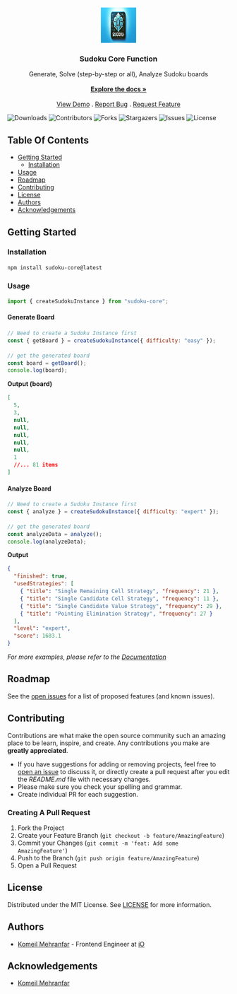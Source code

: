 <br/>
<p align="center">
  <a href="https://github.com/komeilmehranfar/sudoku-core">
    <img src="/assets/sudoku-core.png" alt="Logo" width="80" height="80">
  </a>

  <h3 align="center">Sudoku Core Function</h3>

  <p align="center">
    Generate, Solve (step-by-step or all), Analyze Sudoku boards 
    <br/>
    <br/>
    <a href="https://github.com/komeilmehranfar/sudoku-core"><strong>Explore the docs »</strong></a>
    <br/>
    <br/>
    <a href="https://github.com/komeilmehranfar/sudoku-core">View Demo</a>
    .
    <a href="https://github.com/komeilmehranfar/sudoku-core/issues">Report Bug</a>
    .
    <a href="https://github.com/komeilmehranfar/sudoku-core/issues">Request Feature</a>
  </p>
</p>

![Downloads](https://img.shields.io/github/downloads/komeilmehranfar/sudoku-core/total)
![Contributors](https://img.shields.io/github/contributors/komeilmehranfar/sudoku-core?color=dark-green)
![Forks](https://img.shields.io/github/forks/komeilmehranfar/sudoku-core?style=social)
![Stargazers](https://img.shields.io/github/stars/komeilmehranfar/sudoku-core?style=social)
![Issues](https://img.shields.io/github/issues/komeilmehranfar/sudoku-core)
![License](https://img.shields.io/github/license/komeilmehranfar/sudoku-core)

## Table Of Contents

- [Getting Started](#getting-started)
  - [Installation](#installation)
- [Usage](#usage)
- [Roadmap](#roadmap)
- [Contributing](#contributing)
- [License](#license)
- [Authors](#authors)
- [Acknowledgements](#acknowledgements)

## Getting Started

### Installation

```sh
npm install sudoku-core@latest
```

### Usage

```javascript
import { createSudokuInstance } from "sudoku-core";
```

#### Generate Board

```javascript
// Need to create a Sudoku Instance first
const { getBoard } = createSudokuInstance({ difficulty: "easy" });

// get the generated board
const board = getBoard();
console.log(board);
```

**Output (board)**

```json
[
  5,
  3,
  null,
  null,
  null,
  null,
  null,
  1
  //... 81 items
]
```

#### Analyze Board

```javascript
// Need to create a Sudoku Instance first
const { analyze } = createSudokuInstance({ difficulty: "expert" });

// get the generated board
const analyzeData = analyze();
console.log(analyzeData);
```

**Output**

```json
{
  "finished": true,
  "usedStrategies": [
    { "title": "Single Remaining Cell Strategy", "frequency": 21 },
    { "title": "Single Candidate Cell Strategy", "frequency": 11 },
    { "title": "Single Candidate Value Strategy", "frequency": 29 },
    { "title": "Pointing Elimination Strategy", "frequency": 27 }
  ],
  "level": "expert",
  "score": 1683.1
}
```

_For more examples, please refer to the [Documentation](https://example.com)_

## Roadmap

See the [open issues](https://github.com/komeilmehranfar/sudoku-core/issues) for
a list of proposed features (and known issues).

## Contributing

Contributions are what make the open source community such an amazing place to
be learn, inspire, and create. Any contributions you make are **greatly
appreciated**.

- If you have suggestions for adding or removing projects, feel free to
  [open an issue](https://github.com/komeilmehranfar/sudoku-core/issues/new) to
  discuss it, or directly create a pull request after you edit the _README.md_
  file with necessary changes.
- Please make sure you check your spelling and grammar.
- Create individual PR for each suggestion.

### Creating A Pull Request

1. Fork the Project
2. Create your Feature Branch (`git checkout -b feature/AmazingFeature`)
3. Commit your Changes (`git commit -m 'feat: Add some AmazingFeature'`)
4. Push to the Branch (`git push origin feature/AmazingFeature`)
5. Open a Pull Request

## License

Distributed under the MIT License. See
[LICENSE](https://github.com/komeilmehranfar/sudoku-core/blob/main/LICENSE.md)
for more information.

## Authors

- [Komeil Mehranfar](https://github.com/komeilmehranfar) - Frontend Engineer at
  [iO](https://iodigital.com)

## Acknowledgements

- [Komeil Mehranfar](https://github.com/komeilmehranfar/)
